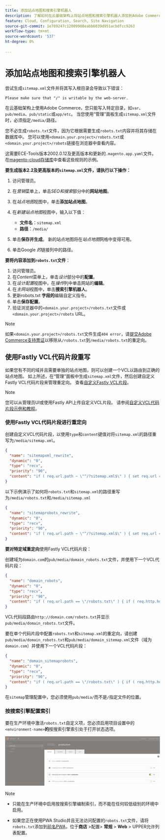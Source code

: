 ```yaml
---
title: 添加站点地图和搜索引擎机器人
description: 了解如何在云基础架构上将站点地图和搜索引擎机器人添加到Adobe Commerce。
feature: Cloud, Configuration, Search, Site Navigation
source-git-commit: 1e789247c12009908eabb6039d951acbdfcc9263
workflow-type: tm+mt
source-wordcount: '537'
ht-degree: 0%

---
```


# 添加站点地图和搜索引擎机器人

尝试生成`sitemap.xml`文件并将其写入根目录会导致以下错误：

```
Please make sure that "/" is writable by the web-server.
```

在云基础架构上使用Adobe Commerce，您只能写入特定目录，如`var`、`pub/media`、`pub/static`或`app/etc`。 当您使用“管理”面板生成`sitemap.xml`文件时，必须指定`/media/`路径。

您不必生成`robots.txt`文件，因为它根据需要生成`robots.txt`内容并将其存储在数据库中。 您可以使用`<domain.your.project>/robots.txt`或`<domain.your.project>/robots`链接在浏览器中查看内容。

这需要ECE-Tools版本2002.0.12及更高版本和更新的`.magento.app.yaml`文件。 在[magento-cloud存储库](https://github.com/magento/magento-cloud/blob/master/.magento.app.yaml#L43-L49)中查看这些规则的示例。

**要生成版本2.2及更高版本的`sitemap.xml`文件，请执行以下操作：**

1. 访问管理员。
1. 在&#x200B;_营销_&#x200B;菜单上，单击&#x200B;_SEO和搜索_&#x200B;部分中的&#x200B;**网站地图**。
1. 在&#x200B;_站点地图_&#x200B;视图中，单击&#x200B;**添加站点地图**。
1. 在&#x200B;_新建站点地图_&#x200B;视图中，输入以下值：

   - **文件名**：`sitemap.xml`
   - **路径**：`/media/`

1. 单击&#x200B;**保存并生成**。 新的站点地图将在&#x200B;_站点地图_&#x200B;网格中变得可用。
1. 单击Google _的_&#x200B;链接列中的路径。

**要将内容添加到`robots.txt`文件**：

1. 访问管理员。
1. 在&#x200B;_Content_&#x200B;菜单上，单击&#x200B;_设计_&#x200B;部分中的&#x200B;**配置**。
1. 在&#x200B;_设计配置_&#x200B;视图中，在&#x200B;_操作_&#x200B;列中单击网站的&#x200B;**编辑**。
1. 在&#x200B;_主网站_&#x200B;视图中，单击&#x200B;**搜索引擎机器人**。
1. 更新robots.txt **字段的**&#x200B;编辑自定义指令。
1. 单击&#x200B;**保存配置**。
1. 验证浏览器中的`<domain.your.project>/robots.txt`文件或`<domain.your.project>/robots` URL。

>[!NOTE]
>
>如果`<domain.your.project>/robots.txt`文件生成`404 error`，请[提交Adobe Commerce支持票证](https://experienceleague.adobe.com/docs/commerce-knowledge-base/kb/help-center-guide/magento-help-center-user-guide.html#submit-ticket)以移除从`/robots.txt`到`/media/robots.txt`的重定向。

## 使用Fastly VCL代码片段重写

如果您有不同的域并且需要单独的站点地图，则可以创建一个VCL以路由到正确的站点地图。 如上所述，在“管理”面板中生成`sitemap.xml`文件，然后创建自定义Fastly VCL代码片段来管理重定向。 查看[自定义Fastly VCL片段](../cdn/fastly-vcl-custom-snippets.md)。

>[!NOTE]
>
> 您可以从管理员UI或使用Fastly API上传自定义VCL片段。 请参阅[自定义VCL代码片段示例和教程](../cdn/fastly-vcl-custom-snippets.md#example-vcl-snippet-code)。

### 使用Fastly VCL代码片段进行重定向

创建自定义VCL代码片段，以使用`type`和`content`键值对将`sitemap.xml`的路径重写为`/media/sitemap.xml`。

```json
{
  "name": "sitemapxml_rewrite",
  "dynamic": "0",
  "type": "recv",
  "priority": "90",
  "content": "if ( req.url.path ~ \"^/?sitemap.xml$\" ) { set req.url = \"/media/sitemap.xml\"; }"
}
```

以下示例演示了如何将`robots.txt`和`sitemap.xml`的路径重写为`/media/robots.txt`和`/media/sitemap.xml`

```json
{
  "name": "sitemaprobots_rewrite",
  "dynamic": "0",
  "type": "recv",
  "priority": "90",
  "content": "if ( req.url.path ~ \"^/?sitemap.xml$\" ) { set req.url = \"/media/sitemap.xml\"; } else if (req.url.path ~ \"^/?robots.txt$\") { set req.url = \"/media/robots.txt\";}"
}
```

**要对特定域重定向**&#x200B;使用Fastly VCL代码片段：

创建域为`domain.com`的`pub/media/domain_robots.txt`文件，并使用下一个VCL代码片段：

```json
{
  "name": "domain_robots",
  "dynamic": "0",
  "type": "recv",
  "priority": "90",
  "content": "if ( req.url.path == \"/robots.txt\" ) { if ( req.http.host ~ \"(domain).com$\" ) { set req.url = \"/media/\" re.group.1 \"_robots.txt\"; }}"
}
```

VCL代码段路由`http://domain.com/robots.txt`并显示`pub/media/domain_robots.txt`文件。

要在单个代码片段中配置`robots.txt`和`sitemap.xml`的重定向，请创建`pub/media/domain_robots.txt`和`pub/media/domain_sitemap.xml`文件（域为`domain.com`）并使用下一个VCL代码片段：

```json
{
  "name": "domain_sitemaprobots",
  "dynamic": "0",
  "type": "recv",
  "priority": "90",
  "content": "if ( req.url.path == \"/robots.txt\" ) { if ( req.http.host ~ \"(domain).com$\" ) { set req.url = \"/media/\" re.group.1 \"_robots.txt\"; }} else if ( req.url.path == \"/sitemap.xml\" ) { if ( req.http.host ~ \"(domain).com$\" ) {  set req.url = \"/media/\" re.group.1 \"_sitemap.xml\"; }}"
}
```

在`sitemap`管理配置中，您必须使用`pub/media/`而不是`/`指定文件的位置。

### 按搜索引擎配置索引

要在生产环境中激活`robots.txt`自定义项，您必须启用项目设置中的&#x200B;`<environment-name>`**的**&#x200B;按搜索引擎索引处于打开状态选项。

![使用[!DNL Cloud Console]管理环境](../../assets/robots-indexing-by-search-engine.png)

>[!NOTE]
>
>- 只能在生产环境中启用按搜索引擎编制索引，而不能在任何较低级别的环境中启用。
>
>- 如果您正在使用PWA Studio并且无法访问配置的`robots.txt`文件，请将`robots.txt`添加到[前名PWA](https://github.com/magento/magento2-upward-connector#front-name-allowlist)，位于&#x200B;**商店** >配置> **常规** > **Web** > UPPER允许列表配置。
